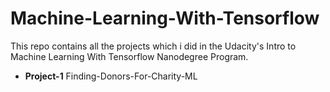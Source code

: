 # Machine-Learning-With-Tensorflow
This repo contains all the projects which i did in the Udacity's Intro to Machine Learning With Tensorflow Nanodegree Program.

* **Project-1** Finding-Donors-For-Charity-ML
